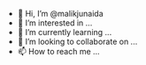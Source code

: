 - 👋 Hi, I’m @malikjunaida
- 👀 I’m interested in ...
- 🌱 I’m currently learning ...
- 💞️ I’m looking to collaborate on ...
- 📫 How to reach me ...

<!---
malikjunaida/malikjunaida is a ✨ special ✨ repository because its `README.md` (this file) appears on your GitHub profile.
You can click the Preview link to take a look at your changes.
--->
